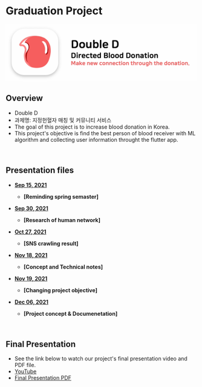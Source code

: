 <br>

# Graduation Project
<p align="center">
    <img src="https://github.com/GC210GP/wiki-212/blob/main/presentations/logo.png" width="700px">
</p>


## Overview
 - Double D
 - 과제명: 지정헌혈자 매칭 및 커뮤니티 서비스
 - The goal of this project is to increase blood donation in Korea.
 - This project's objective is find the best person of blood receiver with ML algorithm and collecting user information throught the flutter app.
 
<br>

## Presentation files
 - [**Sep 15, 2021**](https://github.com/GC210GP/wiki-212/raw/master/presentations/210930_GraduationProject_Team5.pdf)
   - **[Reminding spring semaster]** 

 - [**Sep 30, 2021**](https://github.com/GC210GP/wiki-212/raw/master/presentations/210930_GraduationProject_Team5.pdf)
   - **[Research of human network]** 
   
 - [**Oct 27, 2021**](https://github.com/GC210GP/wiki-212/raw/master/presentations/211027_GraduationProject_Team5.pdf)
   - **[SNS crawling result]**

 - [**Nov 18, 2021**](https://github.com/GC210GP/wiki-212/raw/master/presentations/211118_GraduationProject_Team5.pdf)
   - **[Concept and Technical notes]**

 - [**Nov 19, 2021**](https://github.com/GC210GP/wiki-212/raw/master/presentations/211119_GraduationProject_Team5.pdf)
   - **[Changing project objective]**

 - [**Dec 06, 2021**](https://github.com/GC210GP/wiki-212/raw/master/presentations/211206_GraduationProject_Team5.pdf)
   - **[Project concept & Documenetation]**

<br>

## Final Presentation
 - See the link below to watch our project's final presentation video and PDF file.
 - [YouTube](https://www.youtube.com/watch?v=XOqtgyhzIsM)
 - [Final Presentation PDF](https://github.com/GC210GP/wiki-212/raw/master/presentations/211213_GraduationProject_Team5_handout.pdf)

 <br><br>
